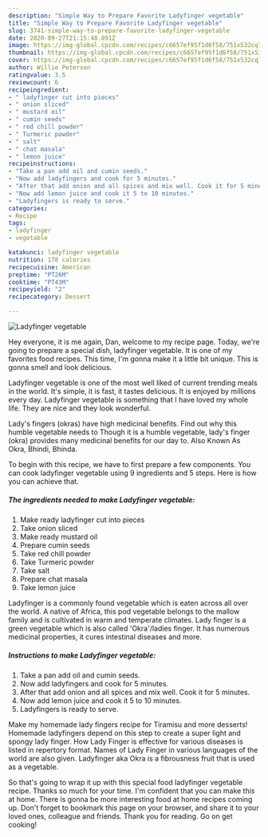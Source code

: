 ```yaml
---
description: "Simple Way to Prepare Favorite Ladyfinger vegetable"
title: "Simple Way to Prepare Favorite Ladyfinger vegetable"
slug: 3741-simple-way-to-prepare-favorite-ladyfinger-vegetable
date: 2020-09-27T21:15:48.891Z
image: https://img-global.cpcdn.com/recipes/c6657ef95f1d6f58/751x532cq70/ladyfinger-vegetable-recipe-main-photo.jpg
thumbnail: https://img-global.cpcdn.com/recipes/c6657ef95f1d6f58/751x532cq70/ladyfinger-vegetable-recipe-main-photo.jpg
cover: https://img-global.cpcdn.com/recipes/c6657ef95f1d6f58/751x532cq70/ladyfinger-vegetable-recipe-main-photo.jpg
author: Willie Peterson
ratingvalue: 3.5
reviewcount: 6
recipeingredient:
- " ladyfinger cut into pieces"
- " onion sliced"
- " mustard oil"
- " cumin seeds"
- " red chill powder"
- " Turmeric powder"
- " salt"
- " chat masala"
- " lemon juice"
recipeinstructions:
- "Take a pan add oil and cumin seeds."
- "Now add ladyfingers and cook for 5 minutes."
- "After that add onion and all spices and mix well. Cook it for 5 minutes."
- "Now add lemon juice and cook it 5 to 10 minutes."
- "Ladyfingers is ready to serve."
categories:
- Recipe
tags:
- ladyfinger
- vegetable

katakunci: ladyfinger vegetable 
nutrition: 178 calories
recipecuisine: American
preptime: "PT26M"
cooktime: "PT43M"
recipeyield: "2"
recipecategory: Dessert

---
```



![Ladyfinger vegetable](https://img-global.cpcdn.com/recipes/c6657ef95f1d6f58/751x532cq70/ladyfinger-vegetable-recipe-main-photo.jpg)

Hey everyone, it is me again, Dan, welcome to my recipe page. Today, we're going to prepare a special dish, ladyfinger vegetable. It is one of my favorites food recipes. This time, I'm gonna make it a little bit unique. This is gonna smell and look delicious.

Ladyfinger vegetable is one of the most well liked of current trending meals in the world. It's simple, it is fast, it tastes delicious. It is enjoyed by millions every day. Ladyfinger vegetable is something that I have loved my whole life. They are nice and they look wonderful.

Lady&#39;s fingers (okras) have high medicinal benefits. Find out why this humble vegetable needs to Though it is a humble vegetable, lady&#39;s finger (okra) provides many medicinal benefits for our day to. Also Known As Okra, Bhindi, Bhinda.


To begin with this recipe, we have to first prepare a few components. You can cook ladyfinger vegetable using 9 ingredients and 5 steps. Here is how you can achieve that.

<!--inarticleads1-->

##### The ingredients needed to make Ladyfinger vegetable:

1. Make ready  ladyfinger cut into pieces
1. Take  onion sliced
1. Make ready  mustard oil
1. Prepare  cumin seeds
1. Take  red chill powder
1. Take  Turmeric powder
1. Take  salt
1. Prepare  chat masala
1. Take  lemon juice


Ladyfinger is a commonly found vegetable which is eaten across all over the world. A native of Africa, this pod vegetable belongs to the mallow family and is cultivated in warm and temperate climates. Lady finger is a green vegetable which is also called &#39;Okra&#39;/ladies finger. It has numerous medicinal properties, it cures intestinal diseases and more. 

<!--inarticleads2-->

##### Instructions to make Ladyfinger vegetable:

1. Take a pan add oil and cumin seeds.
1. Now add ladyfingers and cook for 5 minutes.
1. After that add onion and all spices and mix well. Cook it for 5 minutes.
1. Now add lemon juice and cook it 5 to 10 minutes.
1. Ladyfingers is ready to serve.


Make my homemade lady fingers recipe for Tiramisu and more desserts! Homemade ladyfingers depend on this step to create a super light and spongy lady finger. How Lady Finger is effective for various diseases is listed in repertory format. Names of Lady Finger in various languages of the world are also given. Ladyfinger aka Okra is a fibrousness fruit that is used as a vegetable. 

So that's going to wrap it up with this special food ladyfinger vegetable recipe. Thanks so much for your time. I'm confident that you can make this at home. There is gonna be more interesting food at home recipes coming up. Don't forget to bookmark this page on your browser, and share it to your loved ones, colleague and friends. Thank you for reading. Go on get cooking!
